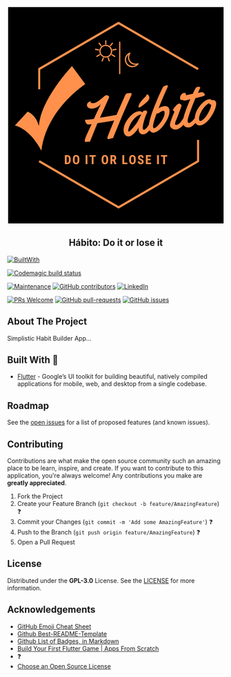 
<!-- PROJECT LOGO -->
<br />
<br />
<p align="center">
  <a href="https://github.com/joneldominic/ah-bee-toh">
    <img src="https://raw.githubusercontent.com/joneldominic/ah-bee-toh/master/habito_logo.png" alt="Logo" height="500">
  </a>
  <h2 align="center">Hábito: Do it or lose it</h2>
</p>

[![BuiltWith][built-with-flutter-shield]][flutter-url]

[![Codemagic build status][code-magic-shield]][code-magic-url]

[![Maintenance][maintenance-shield]][maintenance-url] [![GitHub contributors][contributors-shield]][contributors-url] [![LinkedIn][linkedin-jonel-shield]][linkedin-jonel-url]

 [![PRs Welcome][pr-welcome-shield]][pr-welcome-url] [![GitHub pull-requests][pull-request-open-shield]][pull-request-open-url]  [![GitHub issues][issue-open-shield]][issue-open-url] 


<!--  
[![GitHub issues-closed][issue-close-shield]][issue-close-url]
 [![GitHub pull-requests closed][pull-request-close-shield]][pull-request-close-url]  -->



<!-- ABOUT THE PROJECT -->
## About The Project

Simplistic Habit Builder App...

## Built With    :hammer:

* [Flutter](https://flutter.dev) - Google’s UI toolkit for building beautiful, natively compiled applications for mobile, web, and desktop from a single codebase. 


<!-- ROADMAP -->
## Roadmap

See the [open issues](https://github.com/joneldominic/ah-bee-toh/issues) for a list of proposed features (and known issues).


<!-- CONTRIBUTING -->
## Contributing

Contributions are what make the open source community such an amazing place to be learn, inspire, and create. If you want to contribute to this application, you're always welcome! Any contributions you make are **greatly appreciated**.

1. Fork the Project
2. Create your Feature Branch (`git checkout -b feature/AmazingFeature`) :question:
3. Commit your Changes (`git commit -m 'Add some AmazingFeature'`) :question:
4. Push to the Branch (`git push origin feature/AmazingFeature`) :question:
5. Open a Pull Request


<!-- LICENSE -->
## License

Distributed under the **GPL-3.0**  License. See the [LICENSE](https://github.com/joneldominic/ah-bee-toh/blob/master/LICENSE) for more information.


<!-- ACKNOWLEDGEMENTS -->
## Acknowledgements
* [GitHub Emoji Cheat Sheet](https://www.webpagefx.com/tools/emoji-cheat-sheet)
* [Github Best-README-Template](https://github.com/othneildrew/Best-README-Template)
* [Github List of Badges, in Markdown](https://github.com/Naereen/badges)
* [Build Your First Flutter Game | Apps From Scratch](https://www.youtube.com/watch?v=o_eVKOqY48Q)
*  :question:
* [Choose an Open Source License](https://choosealicense.com)




<!-- Markdown Links (Start) -->
[maintenance-shield]: https://img.shields.io/badge/Maintained%3F-yes-green.svg
[maintenance-url]:https://github.com/joneldominic/ah-bee-toh/graphs/commit-activity

[contributors-shield]: https://img.shields.io/github/contributors/joneldominic/ah-bee-toh.svg
[contributors-url]: https://github.com/joneldominic/ah-bee-toh/graphs/contributors

[issue-open-shield]: https://img.shields.io/github/issues-open/joneldominic/ah-bee-toh.svg
[issue-open-url]: https://github.com/joneldominic/ah-bee-toh/issues/

[issue-close-shield]: https://img.shields.io/github/issues-closed/joneldominic/ah-bee-toh.svg
[issue-close-url]: https://github.com/joneldominic/ah-bee-toh/issues?q=is%3Aissue+is%3Aclosed

[pull-request-open-shield]: https://img.shields.io/github/issues-pr/joneldominic/ah-bee-toh.svg
[pull-request-open-url]: https://github.com/joneldominic/ah-bee-toh/pulls

[pull-request-close-shield]: https://img.shields.io/github/issues-pr-closed/joneldominic/ah-bee-toh.svg
[pull-request-close-url]: https://github.com/joneldominic/ah-bee-toh/pulls?q=is%3Apr+is%3Aclosed

[pr-welcome-shield]: https://img.shields.io/badge/PRs-welcome-brightgreen.svg
[pr-welcome-url]: https://github.com/joneldominic/ah-bee-toh/pulls

[built-with-flutter-shield]: https://img.shields.io/badge/BUILT%20WITH-Flutter-blue?style=for-the-badge&logo=Flutter&logoWidth=30
[flutter-url]: https://flutter.dev/

[linkedin-jonel-shield]: https://img.shields.io/badge/LinkedIn-Jonel%20Dominic%20Tapang-blue?logo=LinkedIn
[linkedin-jonel-url]: https://www.linkedin.com/in/jonel-dominic-tapang-8b5615184/

[code-magic-shield]: https://api.codemagic.io/apps/5ea8719276654b001bee7b8c/5ea8719276654b001bee7b8b/status_badge.svg

[code-magic-url]:https://codemagic.io/apps/5ea8719276654b001bee7b8c/5ea8719276654b001bee7b8b/latest_build
<!-- Markdown Links (End) -->

